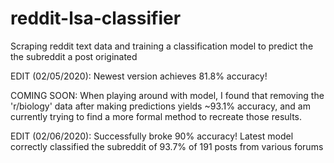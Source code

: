 # reddit-lsa-classifier
Scraping reddit text data and training a classification model to predict the the subreddit a post originated

EDIT (02/05/2020):
    Newest version achieves 81.8% accuracy! 
    
COMING SOON: 
    When playing around with model, I found that removing the 'r/biology' data after making predictions yields ~93.1% accuracy, and am currently trying to find a more formal method to recreate those results.

EDIT (02/06/2020):
    Successfully broke 90% accuracy! Latest model correctly classified the subreddit of 93.7% of 191 posts from various forums